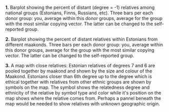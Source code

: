 **1.** Barplot showing the percent of distant (degree = -1) relatives among national groups (Estonians, Finns, Russians, etc). 
Three bars per each donor group: you, average within this donor groups, average for the group with the most similar copying vector. 
The latter can be changed to the self-reported group.

**2.** Barplot showing the percent of distant relatives within Estonians from different maakonds.
Three bars per each donor group: you, average within this donor groups, average for the group with the most similar copying vector. 
The latter can be changed to the self-reported group.

**3.** A map with close relatives: Estonian relatives of degrees 7 and 6 are pooled together by maakond and shown by the size and colour of the Maakond. 
Estonians closer than 6th degree up to the degree which is ethical together with relatives from other ethnic groups are shown by symbols on the map. 
The symbol shows the relatedness degree and ethnicity of the relative by symbol type and color while it's position on the map shows where the relative comes from.
Perhaps a pannel beneath the map would be needed to show relatives with unknown geographic origin.
